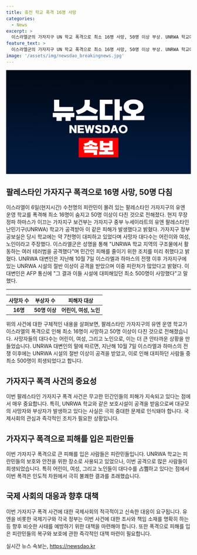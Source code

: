 ```yaml
---
title: 휴전 학교 폭격 16명 사망
categories:
  - News
excerpt: >
  이스라엘군의 가자지구 UN 학교 폭격으로 최소 16명 사망, 50명 이상 부상. UNRWA 학교에 7천명 대피 중, 대부분 어린이, 여성, 노인. 하마스 제노사이드 전쟁, 이스라엘 테러범 공격 조치. UNRWA 시설 공격으로 최소 500명 사망. (출처: AFP, 로이터)
feature_text: >
  이스라엘군의 가자지구 UN 학교 폭격으로 최소 16명 사망, 50명 이상 부상. UNRWA 학교에 7천명 대피 중, 대부분 어린이, 여성, 노인. 하마스 제노사이드 전쟁, 이스라엘 테러범 공격 조치. UNRWA 시설 공격으로 최소 500명 사망. (출처: AFP, 로이터)
image: '/assets/img/newsdao_breakingnews.jpg'
---
```


<p><img src="/assets/img/newsdao_breakingnews.jpg" alt="ranknews 속보" /></p>

<h2 data-ke-size="size26">팔레스타인 가자지구 폭격으로 16명 사망, 50명 다침</h2>

<p data-ke-size="size16">이스라엘이 6일(현지시간) 수천명의 피란민이 몰려 있는 팔레스타인 가자지구의 유엔 운영 학교를 폭격해 최소 16명이 숨지고 50명 이상이 다친 것으로 전해졌다. 현지 무장정파 하마스가 이끄는 가자지구 보건부는 가자지구 중부 누세이라트의 유엔 팔레스타인난민기구(UNRWA) 학교가 공격받아 이 같은 피해가 발생했다고 밝혔다. 가자지구 정부 공보실은 당시 학교에는 약 7천명이 대피하고 있었다며 사망자 대다수는 어린이와 여성, 노인이라고 주장했다. 이스라엘군은 성명을 통해 "UNRWA 학교 지역의 구조물에서 활동하는 여러 테러범을 공격했다"며 민간인 피해를 줄이기 위한 조치를 미리 취했다고 밝혔다. UNRWA 대변인은 지난해 10월 7일 이스라엘과 하마스의 전쟁 이후 가자지구에 있는 UNRWA 시설의 절반 이상이 공격을 받았으며 이중 피란처가 많았다고 밝혔다. 이 대변인은 AFP 통신에 "그 결과 이들 시설에 대피해있던 최소 500명이 사망했다"고 말했다.</p>

<hr>

<table>
    <thead>
        <tr>
            <th>사망자 수</th>
            <th>부상자 수</th>
            <th>피해자 대상</th>
        </tr>
    </thead>
    <tbody>
        <tr>
            <td style="text-align: center; height: 17px;"><b>16명</b></td>
            <td style="text-align: center; height: 17px;"><b>50명 이상</b></td>
            <td><b>어린이, 여성, 노인</b></td>
        </tr>
    </tbody>
</table>

<p data-ke-size="size16">위의 사건에 대한 구체적인 내용을 살펴보면, 팔레스타인 가자지구의 유엔 운영 학교가 이스라엘의 폭격으로 인해 최소 16명이 사망하고 50명 이상이 다친 것으로 전해졌습니다. 사망자들의 대다수는 어린이, 여성, 그리고 노인으로, 이는 더 큰 안타까운 상황을 만들었습니다. UNRWA 대변인의 말에 따르면, 지난해 10월 7일 이스라엘과 하마스의 전쟁 이후에는 UNRWA 시설의 절반 이상이 공격을 받았고, 이로 인해 대피하던 사람들 중 최소 500명이 희생되었다고 합니다.</p>

<h2 data-ke-size="size26">가자지구 폭격 사건의 중요성</h2>

<p data-ke-size="size16">이번 팔레스타인 가자지구 폭격 사건은 무고한 민간인들의 피해가 지속되고 있다는 점에서 매우 중요합니다. 특히, UNRWA 학교와 같은 보호시설이 공격을 받음으로써 대규모의 사망자와 부상자가 발생하고 있다는 사실은 극히 중대한 문제로 인식돼야 합니다. 국제사회의 관심과 즉각적인 조치가 필요한 상황입니다.</p>

<h2 data-ke-size="size26">가자지구 폭격으로 피해를 입은 피란민들</h2>

<p data-ke-size="size16">이번 가자지구 폭격으로 큰 피해를 입은 사람들은 피란민들입니다. UNRWA 학교는 피란민들의 보호와 안전을 위한 장소로 사용되고 있었으나, 이번 공격으로 많은 사람들이 희생되었습니다. 특히 어린이, 여성, 그리고 노인들이 대다수를 占쪮하고 있다는 점에서 이번 폭격은 인도적 차원에서 극히 불쾌한 결과를 초래했습니다.</p>

<h2 data-ke-size="size26">국제 사회의 대응과 향후 대책</h2>

<p data-ke-size="size16">이번 가자지구 폭격 사건에 대한 국제사회의 적극적이고 신속한 대응이 요구됩니다. 유엔을 비롯한 국제기구와 각국 정부는 이번 사건에 대한 조사와 책임 소재를 명확히 하는 등 향후 비슷한 사태를 예방하기 위한 대책을 마련해야 합니다. 또한 폭격으로 피해를 입은 피란민들의 복구와 보호에 관한 즉각적인 대책 마련이 필요합니다.</p>
실시간 뉴스 속보는, <a href="https://newsdao.kr" rel="dofollow">https://newsdao.kr</a>


